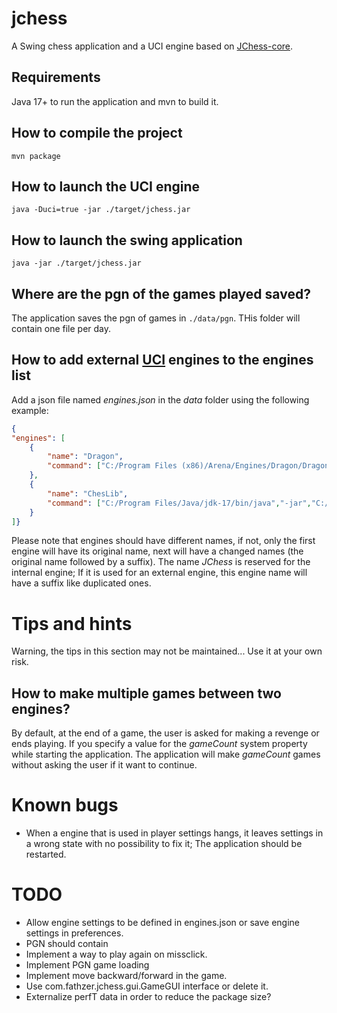 # jchess
A Swing chess application and a UCI engine based on [JChess-core](https://github.com/fathzer-games/jchess-core).

## Requirements
Java 17+ to run the application and mvn to build it.

## How to compile the project

```mvn package```

## How to launch the UCI engine
```java -Duci=true -jar ./target/jchess.jar```

## How to launch the swing application
```java -jar ./target/jchess.jar```

## Where are the pgn of the games played saved?
The application saves the pgn of games in ```./data/pgn```. THis folder will contain one file per day.

## How to add external [UCI](https://gist.github.com/DOBRO/2592c6dad754ba67e6dcaec8c90165bf) engines to the engines list
Add a json file named *engines.json* in the *data* folder using the following example:

```json
{
"engines": [
	{
		"name": "Dragon",
		"command": ["C:/Program Files (x86)/Arena/Engines/Dragon/Dragon_46.exe"]
	},
	{
		"name": "ChesLib",
		"command": ["C:/Program Files/Java/jdk-17/bin/java","-jar","C:/Users/me/git/chesslib-uci-engine/target/chesslib-uci-engine.jar"]
	}
]}
```

Please note that engines should have different names, if not, only the first engine will have its original name, next will have a changed names (the original name followed by a suffix). The name *JChess* is reserved for the internal engine; If it is used for an external engine, this engine name will have a suffix like duplicated ones.

# Tips and hints
Warning, the tips in this section may not be maintained... Use it at your own risk.

## How to make multiple games between two engines?
By default, at the end of a game, the user is asked for making a revenge or ends playing.
If you specify a value for the *gameCount* system property while starting the application. The application will make *gameCount* games without asking the user if it want to continue.


# Known bugs
- When a engine that is used in player settings hangs, it leaves settings in a wrong state with no possibility to fix it; The application should be restarted.

# TODO
- Allow engine settings to be defined in engines.json or save engine settings in preferences.
- PGN should contain 
- Implement a way to play again on missclick.
- Implement PGN game loading
- Implement move backward/forward in the game.
- Use com.fathzer.jchess.gui.GameGUI interface or delete it.
- Externalize perfT data in order to reduce the package size?
